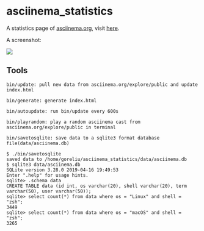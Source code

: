 # asciinema_statistics

A statistics page of [asciinema.org](https://asciinema.org/explore/public), visit [here](https://goreliu.github.io/asciinema_statistics/).

A screenshot:

![](https://raw.githubusercontent.com/wiki/goreliu/asciinema_statistics/images/screenshot.png)

## Tools

```
bin/update: pull new data from asciinema.org/explore/public and update index.html

bin/generate: generate index.html

bin/autoupdate: run bin/update every 600s

bin/playrandom: play a random asciinema cast from asciinema.org/explore/public in terminal

bin/savetosqlite: save data to a sqlite3 format database file(data/asciinema.db)

$ ./bin/savetosqlite
saved data to /home/goreliu/asciinema_statistics/data/asciinema.db
$ sqlite3 data/asciinema.db
SQLite version 3.28.0 2019-04-16 19:49:53
Enter ".help" for usage hints.
sqlite> .schema data
CREATE TABLE data (id int, os varchar(20), shell varchar(20), term varchar(50), user varchar(50));
sqlite> select count(*) from data where os = "Linux" and shell = "zsh";
3449
sqlite> select count(*) from data where os = "macOS" and shell = "zsh";
3265
```
